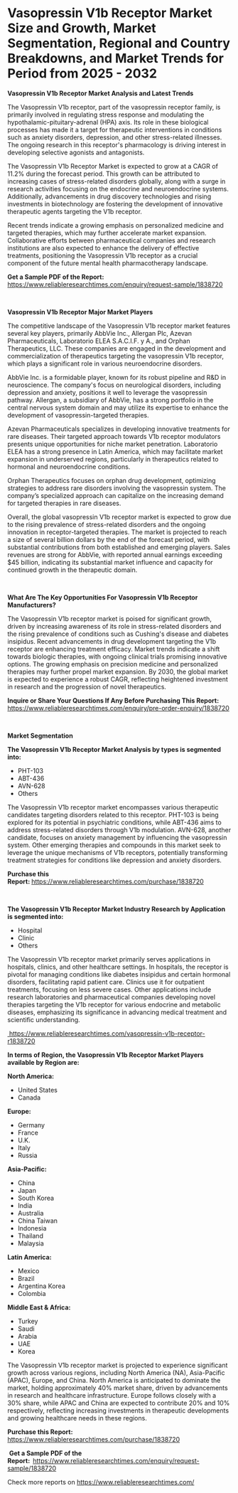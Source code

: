 <p><h1>Vasopressin V1b Receptor Market Size and Growth, Market Segmentation, Regional and Country Breakdowns, and Market Trends for Period from 2025 -  2032</h1></p><p><strong>Vasopressin V1b Receptor Market Analysis and Latest Trends</strong></p>
<p><p>The Vasopressin V1b receptor, part of the vasopressin receptor family, is primarily involved in regulating stress response and modulating the hypothalamic-pituitary-adrenal (HPA) axis. Its role in these biological processes has made it a target for therapeutic interventions in conditions such as anxiety disorders, depression, and other stress-related illnesses. The ongoing research in this receptor's pharmacology is driving interest in developing selective agonists and antagonists.</p><p>The Vasopressin V1b Receptor Market is expected to grow at a CAGR of 11.2% during the forecast period. This growth can be attributed to increasing cases of stress-related disorders globally, along with a surge in research activities focusing on the endocrine and neuroendocrine systems. Additionally, advancements in drug discovery technologies and rising investments in biotechnology are fostering the development of innovative therapeutic agents targeting the V1b receptor.</p><p>Recent trends indicate a growing emphasis on personalized medicine and targeted therapies, which may further accelerate market expansion. Collaborative efforts between pharmaceutical companies and research institutions are also expected to enhance the delivery of effective treatments, positioning the Vasopressin V1b receptor as a crucial component of the future mental health pharmacotherapy landscape.</p></p>
<p><strong>Get a Sample PDF of the Report:&nbsp;</strong> <a href="https://www.reliableresearchtimes.com/enquiry/request-sample/1838720?utm_campaign=2531&utm_medium=2&utm_source=Github&utm_content=ia&utm_term=09032025&utm_id=vasopressin-v1b-receptor">https://www.reliableresearchtimes.com/enquiry/request-sample/1838720</a></p>
<p>&nbsp;</p>
<p><strong>Vasopressin V1b Receptor Major Market Players</strong></p>
<p><p>The competitive landscape of the Vasopressin V1b receptor market features several key players, primarily AbbVie Inc., Allergan Plc, Azevan Pharmaceuticals, Laboratorio ELEA S.A.C.I.F. y A., and Orphan Therapeutics, LLC. These companies are engaged in the development and commercialization of therapeutics targeting the vasopressin V1b receptor, which plays a significant role in various neuroendocrine disorders.</p><p>AbbVie Inc. is a formidable player, known for its robust pipeline and R&D in neuroscience. The company's focus on neurological disorders, including depression and anxiety, positions it well to leverage the vasopressin pathway. Allergan, a subsidiary of AbbVie, has a strong portfolio in the central nervous system domain and may utilize its expertise to enhance the development of vasopressin-targeted therapies.</p><p>Azevan Pharmaceuticals specializes in developing innovative treatments for rare diseases. Their targeted approach towards V1b receptor modulators presents unique opportunities for niche market penetration. Laboratorio ELEA has a strong presence in Latin America, which may facilitate market expansion in underserved regions, particularly in therapeutics related to hormonal and neuroendocrine conditions.</p><p>Orphan Therapeutics focuses on orphan drug development, optimizing strategies to address rare disorders involving the vasopressin system. The company’s specialized approach can capitalize on the increasing demand for targeted therapies in rare diseases.</p><p>Overall, the global vasopressin V1b receptor market is expected to grow due to the rising prevalence of stress-related disorders and the ongoing innovation in receptor-targeted therapies. The market is projected to reach a size of several billion dollars by the end of the forecast period, with substantial contributions from both established and emerging players. Sales revenues are strong for AbbVie, with reported annual earnings exceeding $45 billion, indicating its substantial market influence and capacity for continued growth in the therapeutic domain.</p></p>
<p>&nbsp;</p>
<p><strong>What Are The Key Opportunities For Vasopressin V1b Receptor Manufacturers?</strong></p>
<p><p>The Vasopressin V1b receptor market is poised for significant growth, driven by increasing awareness of its role in stress-related disorders and the rising prevalence of conditions such as Cushing's disease and diabetes insipidus. Recent advancements in drug development targeting the V1b receptor are enhancing treatment efficacy. Market trends indicate a shift towards biologic therapies, with ongoing clinical trials promising innovative options. The growing emphasis on precision medicine and personalized therapies may further propel market expansion. By 2030, the global market is expected to experience a robust CAGR, reflecting heightened investment in research and the progression of novel therapeutics.</p></p>
<p><strong>Inquire or Share Your Questions If Any Before Purchasing This Report:</strong> <a href="https://www.reliableresearchtimes.com/enquiry/pre-order-enquiry/1838720?utm_campaign=2531&utm_medium=2&utm_source=Github&utm_content=ia&utm_term=09032025&utm_id=vasopressin-v1b-receptor">https://www.reliableresearchtimes.com/enquiry/pre-order-enquiry/1838720</a></p>
<p>&nbsp;</p>
<p><strong>Market Segmentation</strong></p>
<p><strong>The Vasopressin V1b Receptor Market Analysis by types is segmented into:</strong></p>
<p><ul><li>PHT-103</li><li>ABT-436</li><li>AVN-628</li><li>Others</li></ul></p>
<p><p>The Vasopressin V1b receptor market encompasses various therapeutic candidates targeting disorders related to this receptor. PHT-103 is being explored for its potential in psychiatric conditions, while ABT-436 aims to address stress-related disorders through V1b modulation. AVN-628, another candidate, focuses on anxiety management by influencing the vasopressin system. Other emerging therapies and compounds in this market seek to leverage the unique mechanisms of V1b receptors, potentially transforming treatment strategies for conditions like depression and anxiety disorders.</p></p>
<p><strong>Purchase this Report:&nbsp;</strong><a href="https://www.reliableresearchtimes.com/purchase/1838720?utm_campaign=2531&utm_medium=2&utm_source=Github&utm_content=ia&utm_term=09032025&utm_id=vasopressin-v1b-receptor">https://www.reliableresearchtimes.com/purchase/1838720</a></p>
<p>&nbsp;</p>
<p><strong>The Vasopressin V1b Receptor Market Industry Research by Application is segmented into:</strong></p>
<p><ul><li>Hospital</li><li>Clinic</li><li>Others</li></ul></p>
<p><p>The Vasopressin V1b receptor market primarily serves applications in hospitals, clinics, and other healthcare settings. In hospitals, the receptor is pivotal for managing conditions like diabetes insipidus and certain hormonal disorders, facilitating rapid patient care. Clinics use it for outpatient treatments, focusing on less severe cases. Other applications include research laboratories and pharmaceutical companies developing novel therapies targeting the V1b receptor for various endocrine and metabolic diseases, emphasizing its significance in advancing medical treatment and scientific understanding.</p></p>
<p><a href="https://www.reliableresearchtimes.com/vasopressin-v1b-receptor-r1838720?utm_campaign=2531&utm_medium=2&utm_source=Github&utm_content=ia&utm_term=09032025&utm_id=vasopressin-v1b-receptor">&nbsp;https://www.reliableresearchtimes.com/vasopressin-v1b-receptor-r1838720</a></p>
<p><strong>In terms of Region, the Vasopressin V1b Receptor Market Players available by Region are:</strong></p>
<p>
    <p> <strong> North America: </strong>
        <ul>
            <li>United States</li>
            <li>Canada</li>
        </ul>
        </p> 
    <p> <strong> Europe: </strong>
        <ul>
            <li>Germany</li>
            <li>France</li>
            <li>U.K.</li>
            <li>Italy</li>
            <li>Russia</li>
        </ul>
        </p> 
    <p> <strong> Asia-Pacific: </strong>
        <ul>
            <li>China</li>
            <li>Japan</li>
            <li>South Korea</li>
            <li>India</li>
            <li>Australia</li>
            <li>China Taiwan</li>
            <li>Indonesia</li>
            <li>Thailand</li>
            <li>Malaysia</li>
        </ul>
        </p> 
    <p> <strong> Latin America: </strong>
        <ul>
            <li>Mexico</li>
            <li>Brazil</li>
            <li>Argentina Korea</li>
            <li>Colombia</li>
        </ul>
        </p> 
    <p> <strong> Middle East & Africa: </strong>
        <ul>
            <li>Turkey</li>
            <li>Saudi</li>
            <li>Arabia</li>
            <li>UAE</li>
            <li>Korea</li>
        </ul>
    </p>
    </p>
<p><p>The Vasopressin V1b receptor market is projected to experience significant growth across various regions, including North America (NA), Asia-Pacific (APAC), Europe, and China. North America is anticipated to dominate the market, holding approximately 40% market share, driven by advancements in research and healthcare infrastructure. Europe follows closely with a 30% share, while APAC and China are expected to contribute 20% and 10% respectively, reflecting increasing investments in therapeutic developments and growing healthcare needs in these regions.</p></p>
<p><strong>Purchase this Report: </strong><a href="https://www.reliableresearchtimes.com/purchase/1838720?utm_campaign=2531&utm_medium=2&utm_source=Github&utm_content=ia&utm_term=09032025&utm_id=vasopressin-v1b-receptor">https://www.reliableresearchtimes.com/purchase/1838720</a></p>
<p>&nbsp;<strong>Get a Sample PDF of the Report:&nbsp;&nbsp;</strong><a href="https://www.reliableresearchtimes.com/enquiry/request-sample/1838720?utm_campaign=2531&utm_medium=2&utm_source=Github&utm_content=ia&utm_term=09032025&utm_id=vasopressin-v1b-receptor">https://www.reliableresearchtimes.com/enquiry/request-sample/1838720</a></p>
<p><strong></strong></p>
<p>Check more reports on <a href="https://www.reliableresearchtimes.com/?utm_campaign=2531&utm_medium=2&utm_source=Github&utm_content=ia&utm_term=09032025&utm_id=vasopressin-v1b-receptor">https://www.reliableresearchtimes.com/</a></p>
